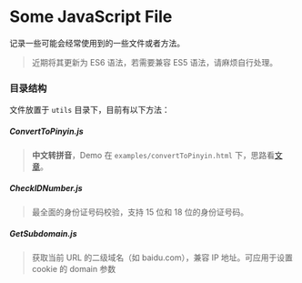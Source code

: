 # Some JavaScript File

记录一些可能会经常使用到的一些文件或者方法。

> 近期将其更新为 ES6 语法，若需要兼容 ES5 语法，请麻烦自行处理。

### 目录结构

文件放置于 `utils` 目录下，目前有以下方法：

##### ConvertToPinyin.js

> **中文转拼音**，Demo 在 `examples/convertToPinyin.html` 下，思路看[文章](https://www.jianshu.com/p/eb96eac8a091)。

##### CheckIDNumber.js

> 最全面的身份证号码校验，支持 15 位和 18 位的身份证号码。

##### GetSubdomain.js

> 获取当前 URL 的二级域名（如 baidu.com），兼容 IP 地址。可应用于设置 cookie 的 domain 参数

